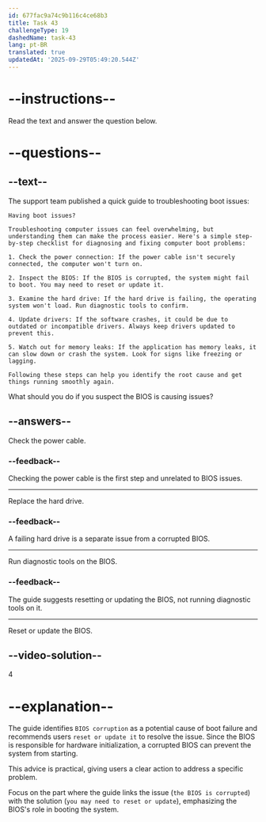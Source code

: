 ```yaml
---
id: 677fac9a74c9b116c4ce68b3
title: Task 43
challengeType: 19
dashedName: task-43
lang: pt-BR
translated: true
updatedAt: '2025-09-29T05:49:20.544Z'
---
```


<!-- READING -->

# --instructions--

Read the text and answer the question below.

# --questions--

## --text--

The support team published a quick guide to troubleshooting boot issues:

`Having boot issues?`

`Troubleshooting computer issues can feel overwhelming, but understanding them can make the process easier. Here's a simple step-by-step checklist for diagnosing and fixing computer boot problems:`

`1. Check the power connection: If the power cable isn't securely connected, the computer won't turn on.`

`2. Inspect the BIOS: If the BIOS is corrupted, the system might fail to boot. You may need to reset or update it.`

`3. Examine the hard drive: If the hard drive is failing, the operating system won't load. Run diagnostic tools to confirm.`

`4. Update drivers: If the software crashes, it could be due to outdated or incompatible drivers. Always keep drivers updated to prevent this.`

`5. Watch out for memory leaks: If the application has memory leaks, it can slow down or crash the system. Look for signs like freezing or lagging.`

`Following these steps can help you identify the root cause and get things running smoothly again.`

What should you do if you suspect the BIOS is causing issues?

## --answers--

Check the power cable.

### --feedback--

Checking the power cable is the first step and unrelated to BIOS issues.

---

Replace the hard drive.

### --feedback--

A failing hard drive is a separate issue from a corrupted BIOS.

---

Run diagnostic tools on the BIOS.

### --feedback--

The guide suggests resetting or updating the BIOS, not running diagnostic tools on it.

---

Reset or update the BIOS.

## --video-solution--

4

# --explanation--

The guide identifies `BIOS corruption` as a potential cause of boot failure and recommends users `reset or update it` to resolve the issue. Since the BIOS is responsible for hardware initialization, a corrupted BIOS can prevent the system from starting.

This advice is practical, giving users a clear action to address a specific problem.

Focus on the part where the guide links the issue (`the BIOS is corrupted`) with the solution (`you may need to reset or update`), emphasizing the BIOS's role in booting the system.
